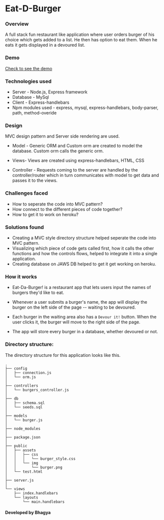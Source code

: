 # Eat-D-Burger

### Overview
A full stack fun restaurant like application where user orders burger of his choice which gets added to a list. He then has option to eat them. When he eats it gets displayed in a devoured list.

### Demo
[Check to see the demo](https://guarded-reef-93870.herokuapp.com/)

### Technologies used
* Server - Node.js, Express framework
* Database - MySql
* Client - Express-handlebars
* Npm modules used - express, mysql, express-handlebars, body-parser, path, method-overide

### Design
MVC design pattern and Server side rendering are used. 

* Model - Generic ORM and Custom orm are created to model the database. Custom orm calls the generic orm.

* Views- Views are created using express-handlebars, HTML, CSS

* Controller - Requests coming to the server are handled by the controller/router which in turn communicates with model to get data and passes it to the views. 

### Challenges faced

* How to seperate the code into MVC pattern?
* How connect to the different pieces of code together?
* How to get it to work on heroku?

### Solutions found

* Creating a MVC style directory structure helped seperate the code into MVC pattern.
* Visualizing which piece of code gets called first, how it calls the other functions and how the controls flows, helped to integrate it into a single application.
* Creating database on JAWS DB helped to get it get working on heroku.

### How it works

* Eat-Da-Burger! is a restaurant app that lets users input the names of burgers they'd like to eat.

* Whenever a user submits a burger's name, the app will display the burger on the left side of the page -- waiting to be devoured.

* Each burger in the waiting area also has a `Devour it!` button. When the user clicks it, the burger will move to the right side of the page.

* The app will store every burger in a database, whether devoured or not.

### Directory structure:
The directory structure for this application looks like this.
```
.
├── config
│   ├── connection.js
│   └── orm.js
│ 
├── controllers
│   └── burgers_controller.js
│
├── db
│   ├── schema.sql
│   └── seeds.sql
│
├── models
│   └── burger.js
│ 
├── node_modules
│ 
├── package.json
│
├── public
│   ├── assets
│   │   ├── css
│   │   │   └── burger_style.css
│   │   └── img
│   │       └── burger.png
│   └── test.html
│
├── server.js
│
└── views
    ├── index.handlebars
    └── layouts
        └── main.handlebars
```



#### Developed by Bhagya